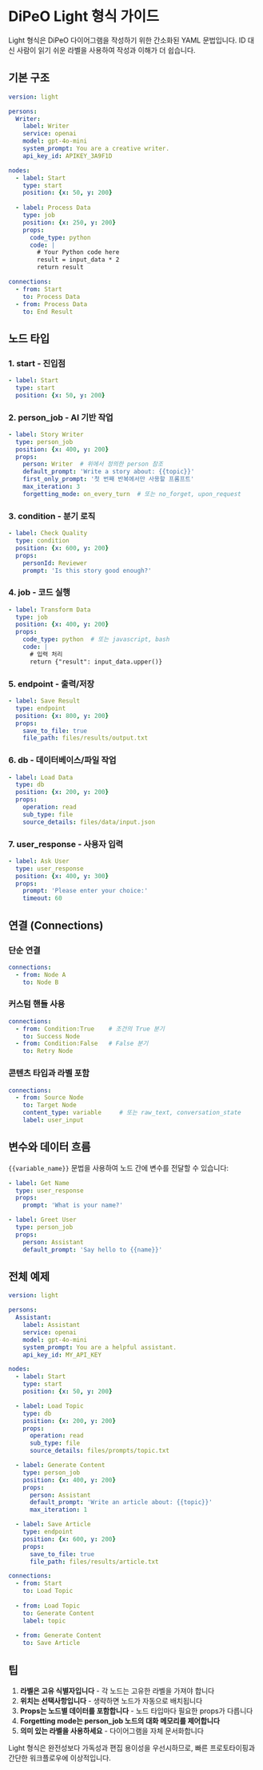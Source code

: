 # DiPeO Light 형식 가이드

Light 형식은 DiPeO 다이어그램을 작성하기 위한 간소화된 YAML 문법입니다. ID 대신 사람이 읽기 쉬운 라벨을 사용하여 작성과 이해가 더 쉽습니다.

## 기본 구조

```yaml
version: light

persons:
  Writer:
    label: Writer
    service: openai
    model: gpt-4o-mini
    system_prompt: You are a creative writer.
    api_key_id: APIKEY_3A9F1D

nodes:
  - label: Start
    type: start
    position: {x: 50, y: 200}
    
  - label: Process Data
    type: job
    position: {x: 250, y: 200}
    props:
      code_type: python
      code: |
        # Your Python code here
        result = input_data * 2
        return result

connections:
  - from: Start
    to: Process Data
  - from: Process Data
    to: End Result
```

## 노드 타입

### 1. **start** - 진입점
```yaml
- label: Start
  type: start
  position: {x: 50, y: 200}
```

### 2. **person_job** - AI 기반 작업
```yaml
- label: Story Writer
  type: person_job
  position: {x: 400, y: 200}
  props:
    person: Writer  # 위에서 정의한 person 참조
    default_prompt: 'Write a story about: {{topic}}'
    first_only_prompt: '첫 번째 반복에서만 사용할 프롬프트'
    max_iteration: 3
    forgetting_mode: on_every_turn  # 또는 no_forget, upon_request
```

### 3. **condition** - 분기 로직
```yaml
- label: Check Quality
  type: condition
  position: {x: 600, y: 200}
  props:
    personId: Reviewer
    prompt: 'Is this story good enough?'
```

### 4. **job** - 코드 실행
```yaml
- label: Transform Data
  type: job
  position: {x: 400, y: 200}
  props:
    code_type: python  # 또는 javascript, bash
    code: |
      # 입력 처리
      return {"result": input_data.upper()}
```

### 5. **endpoint** - 출력/저장
```yaml
- label: Save Result
  type: endpoint
  position: {x: 800, y: 200}
  props:
    save_to_file: true
    file_path: files/results/output.txt
```

### 6. **db** - 데이터베이스/파일 작업
```yaml
- label: Load Data
  type: db
  position: {x: 200, y: 200}
  props:
    operation: read
    sub_type: file
    source_details: files/data/input.json
```

### 7. **user_response** - 사용자 입력
```yaml
- label: Ask User
  type: user_response
  position: {x: 400, y: 300}
  props:
    prompt: 'Please enter your choice:'
    timeout: 60
```

## 연결 (Connections)

### 단순 연결
```yaml
connections:
  - from: Node A
    to: Node B
```

### 커스텀 핸들 사용
```yaml
connections:
  - from: Condition:True    # 조건의 True 분기
    to: Success Node
  - from: Condition:False   # False 분기
    to: Retry Node
```

### 콘텐츠 타입과 라벨 포함
```yaml
connections:
  - from: Source Node
    to: Target Node
    content_type: variable     # 또는 raw_text, conversation_state
    label: user_input
```

## 변수와 데이터 흐름

`{{variable_name}}` 문법을 사용하여 노드 간에 변수를 전달할 수 있습니다:

```yaml
- label: Get Name
  type: user_response
  props:
    prompt: 'What is your name?'

- label: Greet User
  type: person_job
  props:
    person: Assistant
    default_prompt: 'Say hello to {{name}}'
```

## 전체 예제

```yaml
version: light

persons:
  Assistant:
    label: Assistant
    service: openai
    model: gpt-4o-mini
    system_prompt: You are a helpful assistant.
    api_key_id: MY_API_KEY

nodes:
  - label: Start
    type: start
    position: {x: 50, y: 200}

  - label: Load Topic
    type: db
    position: {x: 200, y: 200}
    props:
      operation: read
      sub_type: file
      source_details: files/prompts/topic.txt

  - label: Generate Content
    type: person_job
    position: {x: 400, y: 200}
    props:
      person: Assistant
      default_prompt: 'Write an article about: {{topic}}'
      max_iteration: 1

  - label: Save Article
    type: endpoint
    position: {x: 600, y: 200}
    props:
      save_to_file: true
      file_path: files/results/article.txt

connections:
  - from: Start
    to: Load Topic
    
  - from: Load Topic
    to: Generate Content
    label: topic
    
  - from: Generate Content
    to: Save Article
```

## 팁

1. **라벨은 고유 식별자입니다** - 각 노드는 고유한 라벨을 가져야 합니다
2. **위치는 선택사항입니다** - 생략하면 노드가 자동으로 배치됩니다
3. **Props는 노드별 데이터를 포함합니다** - 노드 타입마다 필요한 props가 다릅니다
4. **Forgetting mode는 person_job 노드의 대화 메모리를 제어합니다**
5. **의미 있는 라벨을 사용하세요** - 다이어그램을 자체 문서화합니다

Light 형식은 완전성보다 가독성과 편집 용이성을 우선시하므로, 빠른 프로토타이핑과 간단한 워크플로우에 이상적입니다.